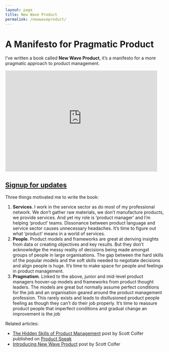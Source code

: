```yaml
---
layout: page
title: New Wave Product
permalink: /newwaveproduct/
---
```


# A Manifesto for Pragmatic Product

I’ve written a book called **New Wave Product**, it’s a manifesto for a more pragmatic approach to product management.

<iframe src="https://scottcolfer.substack.com/embed" width="480" height="320" style="border:1px solid #EEE; background:white;" frameborder="0" scrolling="no"></iframe>

## [Signup for updates](https://scottcolfer.substack.com/)

Three things motivated me to write the book:

1. **Services**. I work in the service sector as do most of my professional network. We don’t gather raw materials, we don’t manufacture products, we provide services. And yet my role is ‘product manager’ and I’m helping ‘product’ teams. Dissonance between product language and service sector causes unnecessary headaches. It’s time to figure out what ‘product’ means in a world of services.
2. **People**. Product models and frameworks are great at deriving insights from data or creating objectives and key results. But they don’t acknowledge the messy reality of decisions being made amongst groups of people in large organisations. The gap between the hard skills of the popular models and the soft skills needed to negotiate decisions and align people is huge. It’s time to make space for people and feelings in product management.
3. **Pragmatism**. Linked to the above, junior and mid-level product managers hoover-up models and frameworks from product thought leaders. The models are great but normally assume perfect conditions for the job and an organisation geared around the product management profession. This rarely exists and leads to disillusioned product people feeling as though they can’t do their job properly. It’s time to reassure product people that imperfect conditions and gradual change an improvement is the job

Related articles:

- [The Hidden Skills of Product Management](https://www.recruited.tech/blog/the-hidden-skills-of-product-management) post by Scott Colfer published on [Product Speak](https://www.recruited.tech/product-speak)
- [Introducing New Wave Product](https://scottcolfer.com/2024/08/26/new-wave-product.html) post by Scott Colfer
